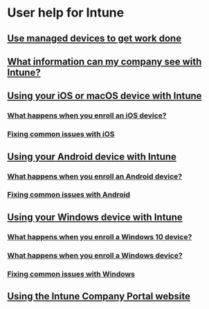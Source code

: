 # User help for Intune
## [Use managed devices to get work done](use-managed-devices-to-get-work-done.md)
## [What information can my company see with Intune?](what-info-can-your-company-see-when-you-enroll-your-device-in-intune.md)
## [Using your iOS or macOS device with Intune](using-your-iOS-or-macOS-device-with-intune.md)
### [What happens when you enroll an iOS device?](what-happens-if-you-install-the-company-portal-app-and-enroll-your-device-in-intune-ios.md)
### [Fixing common issues with iOS](troubleshoot-your-device-iOS.md)
## [Using your Android device with Intune](using-your-android-device-with-intune.md)
### [What happens when you enroll an Android device?](what-happens-if-you-install-the-company-portal-app-and-enroll-your-device-in-intune-android)
### [Fixing common issues with Android](troubleshoot-your-device-android.md)
## [Using your Windows device with Intune](using-your-windows-device-with-intune.md)
### [What happens when you enroll a Windows 10 device?](what-happens-if-you-install-the-company-portal-app-and-enroll-your-device-in-intune-windows10.md)
### [What happens when you enroll a Windows device?](what-happens-if-you-install-the-company-portal-app-and-enroll-your-device-in-intune-windows.md)
### [Fixing common issues with Windows](troubleshoot-your-device-windows.md)
## [Using the Intune Company Portal website](using-the-intune-company-portal-website.md)
